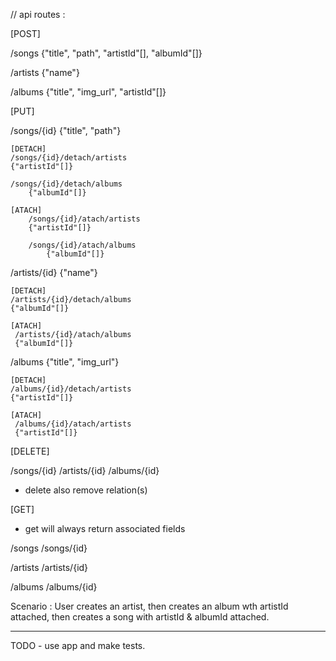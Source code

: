 // api routes :

[POST]

/songs
{"title", "path", "artistId"[], "albumId"[]}

/artists
{"name"}

/albums
{"title", "img_url", "artistId"[]}

[PUT]

/songs/{id}
{"title", "path"}

    [DETACH]
    /songs/{id}/detach/artists
    {"artistId"[]}
    
    /songs/{id}/detach/albums
        {"albumId"[]}
    
    [ATACH]
        /songs/{id}/atach/artists
        {"artistId"[]}
        
        /songs/{id}/atach/albums
            {"albumId"[]}
            
/artists/{id}
{"name"}

    [DETACH]
    /artists/{id}/detach/albums
    {"albumId"[]}
    
    [ATACH]
     /artists/{id}/atach/albums
     {"albumId"[]}

/albums
{"title", "img_url"}

    [DETACH]
    /albums/{id}/detach/artists
    {"artistId"[]}
    
    [ATACH]
     /albums/{id}/atach/artists
     {"artistId"[]}

[DELETE]

/songs/{id}
/artists/{id}
/albums/{id}

* delete also remove relation(s)

[GET]

* get will always return associated fields

/songs
/songs/{id}

/artists
/artists/{id}

/albums
/albums/{id}


Scenario : User creates an artist,
then creates an album wth artistId attached,
then creates a song with artistId & albumId attached.

----------------------

TODO - use app and make tests.